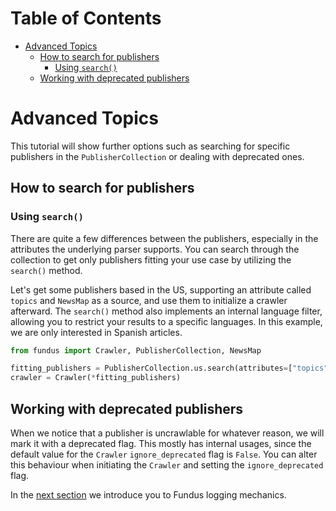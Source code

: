 # Table of Contents

* [Advanced Topics](#advanced-topics)
  * [How to search for publishers](#how-to-search-for-publishers)
    * [Using `search()`](#using-search)
  * [Working with deprecated publishers](#working-with-deprecated-publishers)

# Advanced Topics

This tutorial will show further options such as searching for specific publishers in the `PublisherCollection` or dealing with deprecated ones.

## How to search for publishers

### Using `search()`

There are quite a few differences between the publishers, especially in the attributes the underlying parser supports.
You can search through the collection to get only publishers fitting your use case by utilizing the `search()` method.

Let's get some publishers based in the US, supporting an attribute called `topics` and `NewsMap` as a source, and use them to initialize a crawler afterward.
The `search()` method also implements an internal language filter, allowing you to restrict your results to a specific languages.
In this example, we are only interested in Spanish articles.

````python
from fundus import Crawler, PublisherCollection, NewsMap

fitting_publishers = PublisherCollection.us.search(attributes=["topics"], source_types=[NewsMap], languages=["es"])
crawler = Crawler(*fitting_publishers)
````

## Working with deprecated publishers

When we notice that a publisher is uncrawlable for whatever reason, we will mark it with a deprecated flag.
This mostly has internal usages, since the default value for the `Crawler` `ignore_deprecated` flag is `False`.
You can alter this behaviour when initiating the `Crawler` and setting the `ignore_deprecated` flag.

In the [next section](6_logging.md) we introduce you to Fundus logging mechanics.